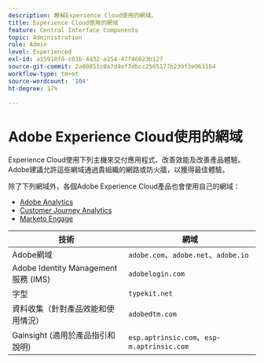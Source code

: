 ```yaml
---
description: 瞭解Experience Cloud使用的網域。
title: Experience Cloud使用的網域
feature: Central Interface Components
topic: Administration
role: Admin
level: Experienced
exl-id: a15918f0-c03b-4d32-a254-47f46023b127
source-git-commit: 2a80851c0a7d4ef7dbcc2565177b239f3e063164
workflow-type: tm+mt
source-wordcount: '104'
ht-degree: 17%

---
```


# Adobe Experience Cloud使用的網域

Experience Cloud使用下列主機來交付應用程式、改善效能及改善產品體驗。 Adobe建議允許這些網域通過貴組織的網路或防火牆，以獲得最佳體驗。

除了下列網域外，各個Adobe Experience Cloud產品也會使用自己的網域：

* [Adobe Analytics](https://experienceleague.adobe.com/zh-hant/docs/analytics/technotes/domains)
* [Customer Journey Analytics](https://experienceleague.adobe.com/zh-hant/docs/analytics-platform/using/technotes/domains)
* [Marketo Engage](https://experienceleague.adobe.com/zh-hant/docs/marketo/using/getting-started/initial-setup/configure-protocols-for-marketo)

| 技術 | 網域 |
| --- | --- |
| Adobe網域 | `adobe.com`、`adobe.net`、`adobe.io` |
| Adobe Identity Management 服務 (IMS) | `adobelogin.com` |
| 字型 | `typekit.net` |
| 資料收集（針對產品效能和使用情況） | `adobedtm.com` |
| Gainsight (適用於產品指引和說明) | `esp.aptrinsic.com`、`esp-m.aptrinsic.com` |
